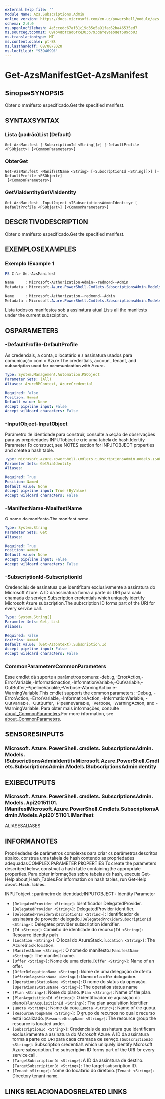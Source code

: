 ```yaml
---
external help file: ''
Module Name: Azs.Subscriptions.Admin
online version: https://docs.microsoft.com/en-us/powershell/module/azs.subscriptions.admin/get-azsmanifest
schema: 2.0.0
ms.openlocfilehash: 4e5ccedc67af31c19d35e5a91fad62ba46535ed7
ms.sourcegitcommit: 09eb4dbfcad6fce303b793dafe9bebdef589db03
ms.translationtype: MT
ms.contentlocale: pt-BR
ms.lasthandoff: 08/08/2020
ms.locfileid: "93946998"
---
```

# <span data-ttu-id="84ff5-101">Get-AzsManifest</span><span class="sxs-lookup"><span data-stu-id="84ff5-101">Get-AzsManifest</span></span>

## <span data-ttu-id="84ff5-102">Sinopse</span><span class="sxs-lookup"><span data-stu-id="84ff5-102">SYNOPSIS</span></span>
<span data-ttu-id="84ff5-103">Obter o manifesto especificado.</span><span class="sxs-lookup"><span data-stu-id="84ff5-103">Get the specified manifest.</span></span>

## <span data-ttu-id="84ff5-104">SYNTAX</span><span class="sxs-lookup"><span data-stu-id="84ff5-104">SYNTAX</span></span>

### <span data-ttu-id="84ff5-105">Lista (padrão)</span><span class="sxs-lookup"><span data-stu-id="84ff5-105">List (Default)</span></span>
```
Get-AzsManifest [-SubscriptionId <String[]>] [-DefaultProfile <PSObject>] [<CommonParameters>]
```

### <span data-ttu-id="84ff5-106">Obter</span><span class="sxs-lookup"><span data-stu-id="84ff5-106">Get</span></span>
```
Get-AzsManifest -ManifestName <String> [-SubscriptionId <String[]>] [-DefaultProfile <PSObject>]
 [<CommonParameters>]
```

### <span data-ttu-id="84ff5-107">GetViaIdentity</span><span class="sxs-lookup"><span data-stu-id="84ff5-107">GetViaIdentity</span></span>
```
Get-AzsManifest -InputObject <ISubscriptionsAdminIdentity> [-DefaultProfile <PSObject>] [<CommonParameters>]
```

## <span data-ttu-id="84ff5-108">DESCRITIVO</span><span class="sxs-lookup"><span data-stu-id="84ff5-108">DESCRIPTION</span></span>
<span data-ttu-id="84ff5-109">Obter o manifesto especificado.</span><span class="sxs-lookup"><span data-stu-id="84ff5-109">Get the specified manifest.</span></span>

## <span data-ttu-id="84ff5-110">EXEMPLOS</span><span class="sxs-lookup"><span data-stu-id="84ff5-110">EXAMPLES</span></span>

### <span data-ttu-id="84ff5-111">Exemplo 1</span><span class="sxs-lookup"><span data-stu-id="84ff5-111">Example 1</span></span>
```powershell
PS C:\> Get-AzsManifest

Name     : Microsoft-Authorization-Admin--redmond--Admin
Metadata : Microsoft.Azure.PowerShell.Cmdlets.SubscriptionsAdmin.Models.Api20151101.ManifestMetadata

Name     : Microsoft-Authorization--redmond--Admin
Metadata : Microsoft.Azure.PowerShell.Cmdlets.SubscriptionsAdmin.Models.Api20151101.ManifestMetadata
```

<span data-ttu-id="84ff5-112">Lista todos os manifestos sob a assinatura atual.</span><span class="sxs-lookup"><span data-stu-id="84ff5-112">Lists all the manifests under the current subscription.</span></span>

## <span data-ttu-id="84ff5-113">OS</span><span class="sxs-lookup"><span data-stu-id="84ff5-113">PARAMETERS</span></span>

### <span data-ttu-id="84ff5-114">-DefaultProfile</span><span class="sxs-lookup"><span data-stu-id="84ff5-114">-DefaultProfile</span></span>
<span data-ttu-id="84ff5-115">As credenciais, a conta, o locatário e a assinatura usados para comunicação com o Azure.</span><span class="sxs-lookup"><span data-stu-id="84ff5-115">The credentials, account, tenant, and subscription used for communication with Azure.</span></span>

```yaml
Type: System.Management.Automation.PSObject
Parameter Sets: (All)
Aliases: AzureRMContext, AzureCredential

Required: False
Position: Named
Default value: None
Accept pipeline input: False
Accept wildcard characters: False

```

### <span data-ttu-id="84ff5-116">-InputObject</span><span class="sxs-lookup"><span data-stu-id="84ff5-116">-InputObject</span></span>
<span data-ttu-id="84ff5-117">Parâmetro de identidade para construir, consulte a seção de observações para as propriedades INPUTobject e crie uma tabela de hash.</span><span class="sxs-lookup"><span data-stu-id="84ff5-117">Identity Parameter To construct, see NOTES section for INPUTOBJECT properties and create a hash table.</span></span>

```yaml
Type: Microsoft.Azure.PowerShell.Cmdlets.SubscriptionsAdmin.Models.ISubscriptionsAdminIdentity
Parameter Sets: GetViaIdentity
Aliases:

Required: True
Position: Named
Default value: None
Accept pipeline input: True (ByValue)
Accept wildcard characters: False

```

### <span data-ttu-id="84ff5-118">-ManifestName</span><span class="sxs-lookup"><span data-stu-id="84ff5-118">-ManifestName</span></span>
<span data-ttu-id="84ff5-119">O nome do manifesto.</span><span class="sxs-lookup"><span data-stu-id="84ff5-119">The manifest name.</span></span>

```yaml
Type: System.String
Parameter Sets: Get
Aliases:

Required: True
Position: Named
Default value: None
Accept pipeline input: False
Accept wildcard characters: False

```

### <span data-ttu-id="84ff5-120">-SubscriptionId</span><span class="sxs-lookup"><span data-stu-id="84ff5-120">-SubscriptionId</span></span>
<span data-ttu-id="84ff5-121">Credenciais de assinatura que identificam exclusivamente a assinatura do Microsoft Azure. A ID da assinatura forma a parte do URI para cada chamada de serviço.</span><span class="sxs-lookup"><span data-stu-id="84ff5-121">Subscription credentials which uniquely identify Microsoft Azure subscription.The subscription ID forms part of the URI for every service call.</span></span>

```yaml
Type: System.String[]
Parameter Sets: Get, List
Aliases:

Required: False
Position: Named
Default value: (Get-AzContext).Subscription.Id
Accept pipeline input: False
Accept wildcard characters: False

```

### <span data-ttu-id="84ff5-122">CommonParameters</span><span class="sxs-lookup"><span data-stu-id="84ff5-122">CommonParameters</span></span>
<span data-ttu-id="84ff5-123">Esse cmdlet dá suporte a parâmetros comuns:-debug,-ErrorAction,-ErrorVariable,-Informationaction,-InformationVariable,-OutVariable,-OutBuffer,-PipelineVariable,-Verbose-WarningAction e-WarningVariable.</span><span class="sxs-lookup"><span data-stu-id="84ff5-123">This cmdlet supports the common parameters: -Debug, -ErrorAction, -ErrorVariable, -InformationAction, -InformationVariable, -OutVariable, -OutBuffer, -PipelineVariable, -Verbose, -WarningAction, and -WarningVariable.</span></span> <span data-ttu-id="84ff5-124">Para obter mais informações, consulte [about_CommonParameters](http://go.microsoft.com/fwlink/?LinkID=113216).</span><span class="sxs-lookup"><span data-stu-id="84ff5-124">For more information, see [about_CommonParameters](http://go.microsoft.com/fwlink/?LinkID=113216).</span></span>

## <span data-ttu-id="84ff5-125">SENSORES</span><span class="sxs-lookup"><span data-stu-id="84ff5-125">INPUTS</span></span>

### <span data-ttu-id="84ff5-126">Microsoft. Azure. PowerShell. cmdlets. SubscriptionsAdmin. Models. ISubscriptionsAdminIdentity</span><span class="sxs-lookup"><span data-stu-id="84ff5-126">Microsoft.Azure.PowerShell.Cmdlets.SubscriptionsAdmin.Models.ISubscriptionsAdminIdentity</span></span>

## <span data-ttu-id="84ff5-127">EXIBE</span><span class="sxs-lookup"><span data-stu-id="84ff5-127">OUTPUTS</span></span>

### <span data-ttu-id="84ff5-128">Microsoft. Azure. PowerShell. cmdlets. SubscriptionsAdmin. Models. Api20151101. IManifest</span><span class="sxs-lookup"><span data-stu-id="84ff5-128">Microsoft.Azure.PowerShell.Cmdlets.SubscriptionsAdmin.Models.Api20151101.IManifest</span></span>

<span data-ttu-id="84ff5-129">ALIASES</span><span class="sxs-lookup"><span data-stu-id="84ff5-129">ALIASES</span></span>

## <span data-ttu-id="84ff5-130">INFORMA</span><span class="sxs-lookup"><span data-stu-id="84ff5-130">NOTES</span></span>

<span data-ttu-id="84ff5-131">Propriedades de parâmetros complexas para criar os parâmetros descritos abaixo, construa uma tabela de hash contendo as propriedades adequadas.</span><span class="sxs-lookup"><span data-stu-id="84ff5-131">COMPLEX PARAMETER PROPERTIES To create the parameters described below, construct a hash table containing the appropriate properties.</span></span> <span data-ttu-id="84ff5-132">Para obter informações sobre tabelas de hash, execute Get-Help about_Hash_Tables.</span><span class="sxs-lookup"><span data-stu-id="84ff5-132">For information on hash tables, run Get-Help about_Hash_Tables.</span></span>

<span data-ttu-id="84ff5-133">INPUTobject <ISubscriptionsAdminIdentity> : parâmetro de identidade</span><span class="sxs-lookup"><span data-stu-id="84ff5-133">INPUTOBJECT <ISubscriptionsAdminIdentity>: Identity Parameter</span></span>
  - <span data-ttu-id="84ff5-134">`[DelegatedProvider <String>]`: Identificador DelegatedProvider.</span><span class="sxs-lookup"><span data-stu-id="84ff5-134">`[DelegatedProvider <String>]`: DelegatedProvider identifier.</span></span>
  - <span data-ttu-id="84ff5-135">`[DelegatedProviderSubscriptionId <String>]`: Identificador de assinatura de provedor delegado.</span><span class="sxs-lookup"><span data-stu-id="84ff5-135">`[DelegatedProviderSubscriptionId <String>]`: Delegated provider subscription identifier.</span></span>
  - <span data-ttu-id="84ff5-136">`[Id <String>]`: Caminho de identidade do recurso</span><span class="sxs-lookup"><span data-stu-id="84ff5-136">`[Id <String>]`: Resource identity path</span></span>
  - <span data-ttu-id="84ff5-137">`[Location <String>]`: O local do AzureStack.</span><span class="sxs-lookup"><span data-stu-id="84ff5-137">`[Location <String>]`: The AzureStack location.</span></span>
  - <span data-ttu-id="84ff5-138">`[ManifestName <String>]`: O nome do manifesto.</span><span class="sxs-lookup"><span data-stu-id="84ff5-138">`[ManifestName <String>]`: The manifest name.</span></span>
  - <span data-ttu-id="84ff5-139">`[Offer <String>]`: Nome de uma oferta.</span><span class="sxs-lookup"><span data-stu-id="84ff5-139">`[Offer <String>]`: Name of an offer.</span></span>
  - <span data-ttu-id="84ff5-140">`[OfferDelegationName <String>]`: Nome de uma delegação de oferta.</span><span class="sxs-lookup"><span data-stu-id="84ff5-140">`[OfferDelegationName <String>]`: Name of a offer delegation.</span></span>
  - <span data-ttu-id="84ff5-141">`[OperationsStatusName <String>]`: O nome do status da operação.</span><span class="sxs-lookup"><span data-stu-id="84ff5-141">`[OperationsStatusName <String>]`: The operation status name.</span></span>
  - <span data-ttu-id="84ff5-142">`[Plan <String>]`: Nome do plano.</span><span class="sxs-lookup"><span data-stu-id="84ff5-142">`[Plan <String>]`: Name of the plan.</span></span>
  - <span data-ttu-id="84ff5-143">`[PlanAcquisitionId <String>]`: O identificador de aquisição do plano</span><span class="sxs-lookup"><span data-stu-id="84ff5-143">`[PlanAcquisitionId <String>]`: The plan acquisition Identifier</span></span>
  - <span data-ttu-id="84ff5-144">`[Quota <String>]`: Nome da cota.</span><span class="sxs-lookup"><span data-stu-id="84ff5-144">`[Quota <String>]`: Name of the quota.</span></span>
  - <span data-ttu-id="84ff5-145">`[ResourceGroupName <String>]`: O grupo de recursos no qual o recurso está localizado.</span><span class="sxs-lookup"><span data-stu-id="84ff5-145">`[ResourceGroupName <String>]`: The resource group the resource is located under.</span></span>
  - <span data-ttu-id="84ff5-146">`[SubscriptionId <String>]`: Credenciais de assinatura que identificam exclusivamente a assinatura do Microsoft Azure. A ID da assinatura forma a parte do URI para cada chamada de serviço.</span><span class="sxs-lookup"><span data-stu-id="84ff5-146">`[SubscriptionId <String>]`: Subscription credentials which uniquely identify Microsoft Azure subscription.The subscription ID forms part of the URI for every service call.</span></span>
  - <span data-ttu-id="84ff5-147">`[TargetSubscriptionId <String>]`: A ID da assinatura de destino.</span><span class="sxs-lookup"><span data-stu-id="84ff5-147">`[TargetSubscriptionId <String>]`: The target subscription ID.</span></span>
  - <span data-ttu-id="84ff5-148">`[Tenant <String>]`: Nome do locatário do diretório.</span><span class="sxs-lookup"><span data-stu-id="84ff5-148">`[Tenant <String>]`: Directory tenant name.</span></span>

## <span data-ttu-id="84ff5-149">LINKS RELACIONADOS</span><span class="sxs-lookup"><span data-stu-id="84ff5-149">RELATED LINKS</span></span>

